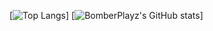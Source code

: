 
[![Top Langs](https://github-readme-stats.vercel.app/api/top-langs/?username=BomberPlayz&theme=dark)]
[![BomberPlayz's GitHub stats](https://github-readme-stats.vercel.app/api?username=BomberPlayz&theme=dark)]
